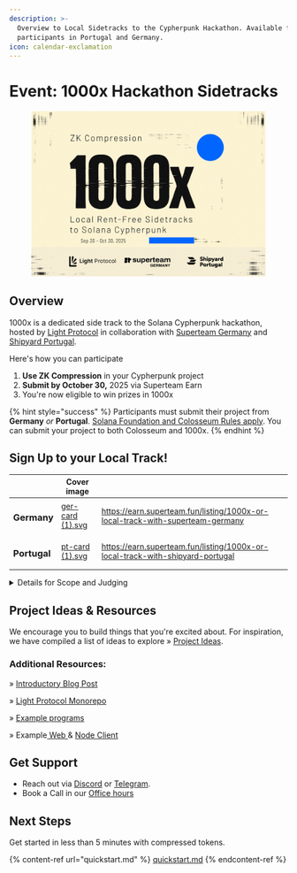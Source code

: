 ```yaml
---
description: >-
  Overview to Local Sidetracks to the Cypherpunk Hackathon. Available for
  participants in Portugal and Germany.
icon: calendar-exclamation
---
```


# Event: 1000x Hackathon Sidetracks

<figure><img src=".gitbook/assets/1000x-cypherpunk-docs.svg" alt=""><figcaption></figcaption></figure>

## Overview

1000x is a dedicated side track to the Solana Cypherpunk hackathon, hosted by [Light Protocol](https://x.com/LightProtocol) in collaboration with [Superteam Germany](https://x.com/SuperteamDE) and [Shipyard Portugal](https://x.com/SolanaPT).&#x20;

Here's how you can participate

1. **Use ZK Compression** in your Cypherpunk project
2. **Submit by October 30,** 2025 via Superteam Earn
3. You're now eligible to win prizes in 1000x

{% hint style="success" %}
Participants must submit their project from **Germany** _or_ **Portugal**. [Solana Foundation and Colosseum Rules apply](https://www.colosseum.org/files/Breakout%20Hackathon%20Official%20Rules%202025.pdf). You can submit your project to both Colosseum and 1000x.
{% endhint %}

## **Sign Up to your Local Track!**

<table data-card-size="large" data-view="cards"><thead><tr><th></th><th data-hidden data-card-cover data-type="image">Cover image</th><th data-hidden data-card-target data-type="content-ref"></th></tr></thead><tbody><tr><td><h3>Germany</h3></td><td><a href=".gitbook/assets/ger-card (1).svg">ger-card (1).svg</a></td><td><a href="https://earn.superteam.fun/listing/1000x-or-local-track-with-superteam-germany">https://earn.superteam.fun/listing/1000x-or-local-track-with-superteam-germany</a></td></tr><tr><td><h3>Portugal</h3></td><td><a href=".gitbook/assets/pt-card (1).svg">pt-card (1).svg</a></td><td><a href="https://earn.superteam.fun/listing/1000x-or-local-track-with-shipyard-portugal">https://earn.superteam.fun/listing/1000x-or-local-track-with-shipyard-portugal</a></td></tr></tbody></table>

<details>

<summary>Details for Scope and Judging</summary>

Projects **must use compressed tokens or compressed accounts** in some capacity to be eligible, in addition to the following requirements:

* The [Solana Foundation](https://www.colosseum.org/files/Breakout%20Hackathon%20Official%20Rules%202025.pdf) and [Colosseum Hackathon](https://www.colosseum.org/files/Breakout%20Hackathon%20Official%20Rules%202025.pdf) rules apply.
* Each participant can have a maximum of 1 project submission count towards scoring in this side track.
* We award the prizes at our sole discretion. We reserve the right not to award the participation bounty if a submission is deemed insufficient in effort or quality.

Once all submissions are collected, we will distribute a list to the side-track judges for evaluation, based on the following criteria:

* Functionality
* Potential impact
* Novelty
* Design
* Extensibility

After the judges complete individual evaluations, they will discuss and choose the winners based on the project’s weighted scores.

</details>

## Project Ideas & Resources

We encourage you to build things that you're excited about. For inspiration, we have compiled a list of ideas to explore » [Project Ideas](https://github.com/Lightprotocol/cypherpunk-hackathon/blob/main/ideas.md).

### **Additional Resources:**

» [Introductory Blog Post](https://www.helius.dev/blog/zk-compression-keynote-breakpoint-2024)

» [Light Protocol Monorepo](https://github.com/Lightprotocol/light-protocol)

» [Example programs](https://github.com/Lightprotocol/program-examples)

» Example[ Web ](https://github.com/Lightprotocol/example-web-client)& [Node Client](https://github.com/Lightprotocol/example-nodejs-client)

## Get Support

* Reach out via [Discord](https://discord.com/invite/CYvjBgzRFP) or [Telegram](https://t.me/tilo_light).
* Book a Call in our [Office hours](https://calendly.com/tilo-light/1000x-office-hours)

## Next Steps

Get started in less than 5 minutes with compressed tokens.

{% content-ref url="quickstart.md" %}
[quickstart.md](quickstart.md)
{% endcontent-ref %}
